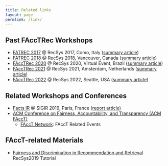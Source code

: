 ```yaml
---
title: Related links
layout: page
permlink: /link/
---
```


## Past FAccTRec Workshops

* [FATREC 2017](/fatrec2017/) @ RecSys 2017, Como, Italy ([summary article](https://doi.org/10.1145/3109859.3109960))
* [FATREC 2018](/fatrec2018/) @ RecSys 2018, Vancouver, Canada ([summary article](https://doi.org/10.1145/3240323.3240335))
* [FAccTRec 2020](/facctrec2020/) @ RecSys 2020, Virtual Event, Brazil ([summary article](https://doi.org/10.1145/3383313.3411538))
* [FAccTRec 2021](/facctrec2021/) @ RecSys 2021, Amsterdam, Netherlands ([summary article](https://doi.org/10.1145/3460231.3470932))
* [FAccTRec 2022](/facctrec2022/) @ RecSys 2022, Seattle, USA ([summary article](https://doi.org/10.1145/3523227.3547419))

## Related Workshops and Conferences

* [Facts IR](https://scienceinthenoise.com/) @ SIGIR 2019, Paris, France ([report article](http://sigir.org/wp-content/uploads/2019/december/p020.pdf))
* [ACM Conference on Fairness, Accountability, and Transparency (ACM FAccT)](https://facctconference.org/)
	* [FAccT Network](https://facctconference.org/network/): FAccT Related Events

## FAccT-related Materials

* [Fairness and Discrimination in Recommendation and Retrieval](https://fair-ia.ekstrandom.net/recsys2019) RecSys2019 Tutorial
